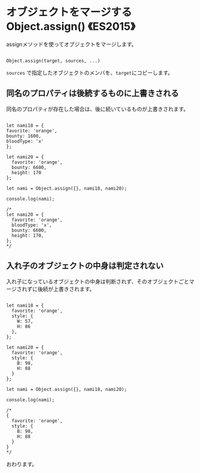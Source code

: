 # オブジェクトをマージする Object.assign() 《ES2015》


assignメソッドを使ってオブジェクトをマージします。

```

Object.assign(target, sources, ...)

```

`sources` で指定したオブジェクトのメンバを、`target`にコピーします。





## 同名のプロパティは後続するものに上書きされる

同名のプロパティが存在した場合は、後に続いているものが上書きされます。

```

let nami18 = {
favorite: 'orange',
bounty: 1600,
bloodType: 'x'
};

let nami20 = {
  favorite: 'orange',
  bounty: 6600,
  height: 170
};

let nami = Object.assign({}, nami18, nami20);

console.log(nami);

/*
let nami20 = {
  favorite: 'orange',
  bloodType: 'x',
  bounty: 6600,
  height: 170,
};
*/

```





## 入れ子のオブジェクトの中身は判定されない

入れ子になっているオブジェクトの中身は判断されず、そのオブジェクトごとマージされずに後続が上書きされます。


```

let nami18 = {
  favorite: 'orange',
  style: {
    W: 57,
    H: 86
  },
};

let nami20 = {
  favorite: 'orange',
  style: {
    B: 98,
    H: 88
  }
};

let nami = Object.assign({}, nami18, nami20);

console.log(nami);

/*
{
  favorite: 'orange',
  style: {
    B: 98,
    H: 88
  }
}
*/

```


おわります。
